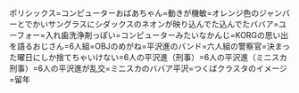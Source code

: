 ポリシックス=コンピューターおばあちゃん=動きが機敏=オレンジ色のジャンバーとでかいサングラスにシダックスのネオンが映り込んでた込んでたババア=ユーフォー=入れ歯洗浄剤っぽい=コンピューターみたいなかんじ=KORGの思い出を語るおじさん=6人組=OBJのめがね=平沢進のバンド=六人組の警察官=決まった曜日にしか捨てちゃいけない=6人の平沢進（刑事）=6人の平沢進（ミニスカ刑事）=6人の平沢進が乱交=ミニスカのババア平沢=つくばクラスタのイメージ=留年

